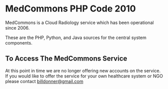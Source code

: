 
MedCommons PHP Code 2010
=======

MedCommons is a Cloud Radiology service which has been operational since 2006. 

These are the PHP, Python, and Java sources for the central system components.

To Access The MedCommons Service
-----------

At this point in time we are no longer offering new accounts on the service. If you would like to offer the service for your own healthcare system or NGO
please contact billdonner@gmail.com
